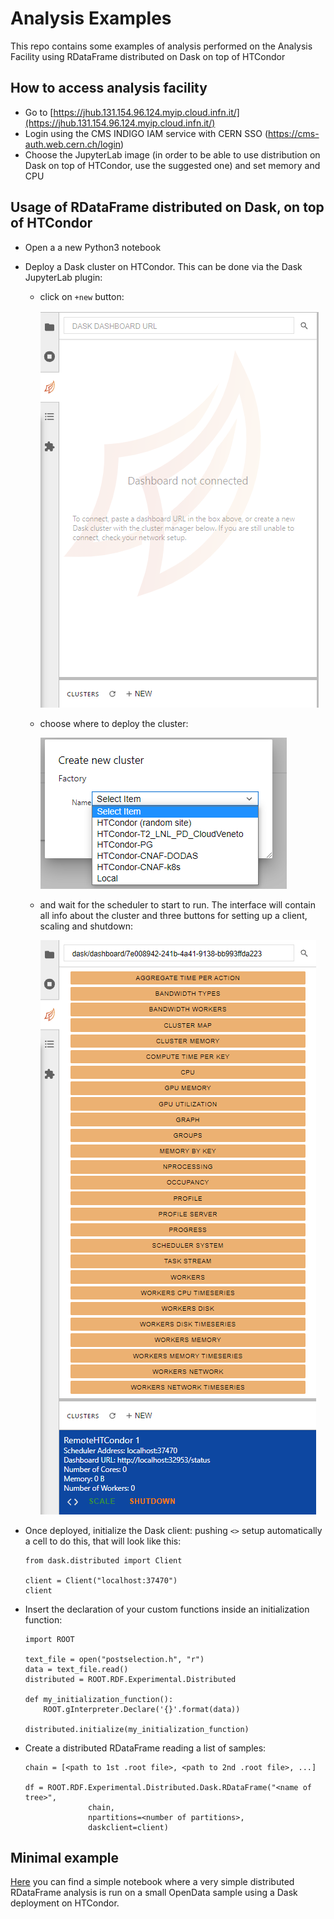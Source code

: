 # Analysis Examples
This repo contains some examples of analysis performed on the Analysis Facility using RDataFrame distributed on Dask on top of HTCondor

## How to access analysis facility
- Go to [https://jhub.131.154.96.124.myip.cloud.infn.it/](https://jhub.131.154.96.124.myip.cloud.infn.it/)
- Login using the CMS INDIGO IAM service with CERN SSO (https://cms-auth.web.cern.ch/login)
- Choose the JupyterLab image (in order to be able to use distribution on Dask on top of HTCondor, use the suggested one) and set memory and CPU

## Usage of RDataFrame distributed on Dask, on top of HTCondor
- Open a a new Python3 notebook
- Deploy a Dask cluster on HTCondor. This can be done via the Dask JupyterLab plugin:
  - click on ```+new``` button:
  
    ![dask_plugin](dask_plugin.PNG)
    
  - choose where to deploy the cluster:
  
    ![dask_choice](dask_choice.png)
    
  - and wait for the scheduler to start to run. The interface will contain all info about the cluster and three buttons for setting up a client, scaling and shutdown:

    ![dask_deployed](dask_deployed.png)

- Once deployed, initialize the Dask client: pushing ```<>``` setup automatically a cell to do this, that will look like this:
  ```
  from dask.distributed import Client

  client = Client("localhost:37470")
  client
  ```
  
- Insert the declaration of your custom functions inside an initialization function:
  ```
  import ROOT
  
  text_file = open("postselection.h", "r")
  data = text_file.read()
  distributed = ROOT.RDF.Experimental.Distributed

  def my_initialization_function():
      ROOT.gInterpreter.Declare('{}'.format(data))
    
  distributed.initialize(my_initialization_function)
  ```
- Create a distributed RDataFrame reading a list of samples:
  ```
  chain = [<path to 1st .root file>, <path to 2nd .root file>, ...]

  df = ROOT.RDF.Experimental.Distributed.Dask.RDataFrame("<name of tree>",
                chain,
                npartitions=<number of partitions>,
                daskclient=client)
  ```

## Minimal example
[Here](notebooks/MinimalExample.ipynb) you can find a simple notebook where a very simple distributed RDataFrame analysis is run on a small OpenData sample using a Dask deployment on HTCondor.
